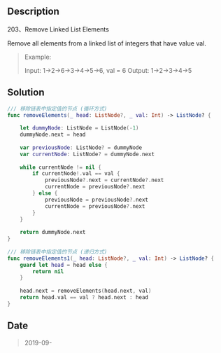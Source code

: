 ## Description

203、Remove Linked List Elements

Remove all elements from a linked list of integers that have value val.

> Example:
> 
> Input:  1->2->6->3->4->5->6, val = 6
> Output: 1->2->3->4->5


## Solution

```swift
/// 移除链表中指定值的节点 (循环方式)
func removeElements(_ head: ListNode?, _ val: Int) -> ListNode? {
    
    let dummyNode: ListNode = ListNode(-1)
    dummyNode.next = head
    
    var previousNode: ListNode? = dummyNode
    var currentNode: ListNode? = dummyNode.next
    
    while currentNode != nil {
        if currentNode!.val == val {
            previousNode?.next = currentNode?.next
            currentNode = previousNode?.next
        } else {
            previousNode = previousNode?.next
            currentNode = previousNode?.next
        }
    }
    
    return dummyNode.next
}
    
/// 移除链表中指定值的节点 (递归方式)
func removeElements1(_ head: ListNode?, _ val: Int) -> ListNode? {
    guard let head = head else {
        return nil
    }
    
    head.next = removeElements(head.next, val)
    return head.val == val ? head.next : head
}
```

## Date

> 2019-09-